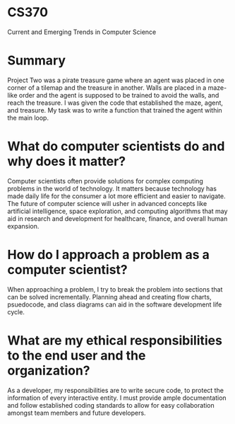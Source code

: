 # CS370
Current and Emerging Trends in Computer Science

# Summary
Project Two was a pirate treasure game where an agent was placed in one corner of a tilemap and the treasure in another. Walls are placed in a maze-like order and the agent is supposed to be trained to avoid the walls, and reach the treasure. I was given the code that established the maze, agent, and treasure. My task was to write a function that trained the agent within the main loop. 

# What do computer scientists do and why does it matter?
Computer scientists often provide solutions for complex computing problems in the world of technology. It matters because technology has made daily life for the consumer a lot more efficient and easier to navigate. The future of computer science will usher in advanced concepts like artificial intelligence, space exploration, and computing algorithms that may aid in research and development for healthcare, finance, and overall human expansion. 

# How do I approach a problem as a computer scientist?
When approaching a problem, I try to break the problem into sections that can be solved incrementally. Planning ahead and creating flow charts, psuedocode, and class diagrams can aid in the software development life cycle. 

# What are my ethical responsibilities to the end user and the organization?
As a developer, my responsibilities are to write secure code, to protect the information of every interactive entity. I must provide ample documentation and follow established coding standards to allow for easy collaboration amongst team members and future developers. 
